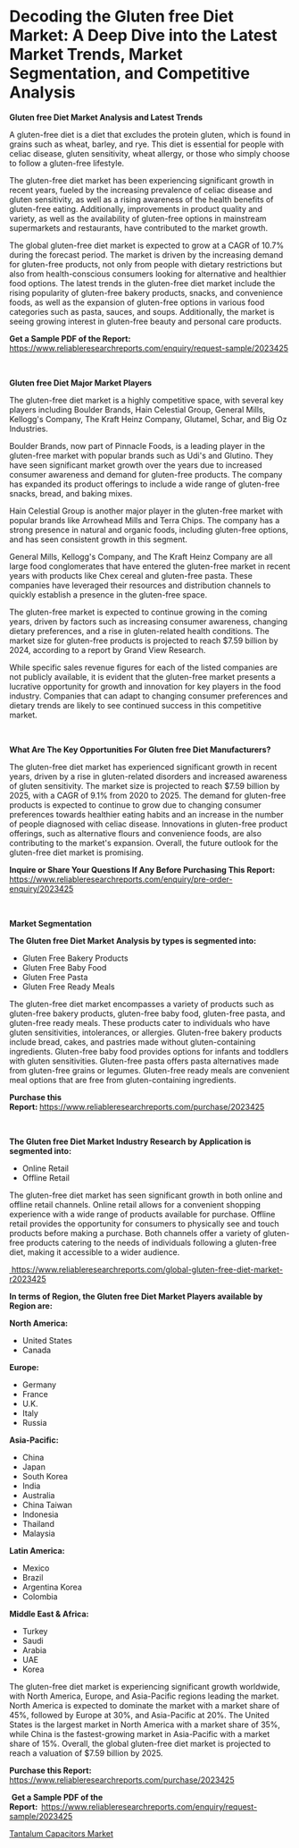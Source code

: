 <p><h1>Decoding the Gluten free Diet Market: A Deep Dive into the Latest Market Trends, Market Segmentation, and Competitive Analysis</h1></p><p><strong>Gluten free Diet Market Analysis and Latest Trends</strong></p>
<p><p>A gluten-free diet is a diet that excludes the protein gluten, which is found in grains such as wheat, barley, and rye. This diet is essential for people with celiac disease, gluten sensitivity, wheat allergy, or those who simply choose to follow a gluten-free lifestyle. </p><p>The gluten-free diet market has been experiencing significant growth in recent years, fueled by the increasing prevalence of celiac disease and gluten sensitivity, as well as a rising awareness of the health benefits of gluten-free eating. Additionally, improvements in product quality and variety, as well as the availability of gluten-free options in mainstream supermarkets and restaurants, have contributed to the market growth.</p><p>The global gluten-free diet market is expected to grow at a CAGR of 10.7% during the forecast period. The market is driven by the increasing demand for gluten-free products, not only from people with dietary restrictions but also from health-conscious consumers looking for alternative and healthier food options. The latest trends in the gluten-free diet market include the rising popularity of gluten-free bakery products, snacks, and convenience foods, as well as the expansion of gluten-free options in various food categories such as pasta, sauces, and soups. Additionally, the market is seeing growing interest in gluten-free beauty and personal care products.</p></p>
<p><strong>Get a Sample PDF of the Report:&nbsp;</strong> <a href="https://www.reliableresearchreports.com/enquiry/request-sample/2023425">https://www.reliableresearchreports.com/enquiry/request-sample/2023425</a></p>
<p>&nbsp;</p>
<p><strong>Gluten free Diet Major Market Players</strong></p>
<p><p>The gluten-free diet market is a highly competitive space, with several key players including Boulder Brands, Hain Celestial Group, General Mills, Kellogg's Company, The Kraft Heinz Company, Glutamel, Schar, and Big Oz Industries. </p><p>Boulder Brands, now part of Pinnacle Foods, is a leading player in the gluten-free market with popular brands such as Udi's and Glutino. They have seen significant market growth over the years due to increased consumer awareness and demand for gluten-free products. The company has expanded its product offerings to include a wide range of gluten-free snacks, bread, and baking mixes.</p><p>Hain Celestial Group is another major player in the gluten-free market with popular brands like Arrowhead Mills and Terra Chips. The company has a strong presence in natural and organic foods, including gluten-free options, and has seen consistent growth in this segment.</p><p>General Mills, Kellogg's Company, and The Kraft Heinz Company are all large food conglomerates that have entered the gluten-free market in recent years with products like Chex cereal and gluten-free pasta. These companies have leveraged their resources and distribution channels to quickly establish a presence in the gluten-free space.</p><p>The gluten-free market is expected to continue growing in the coming years, driven by factors such as increasing consumer awareness, changing dietary preferences, and a rise in gluten-related health conditions. The market size for gluten-free products is projected to reach $7.59 billion by 2024, according to a report by Grand View Research.</p><p>While specific sales revenue figures for each of the listed companies are not publicly available, it is evident that the gluten-free market presents a lucrative opportunity for growth and innovation for key players in the food industry. Companies that can adapt to changing consumer preferences and dietary trends are likely to see continued success in this competitive market.</p></p>
<p>&nbsp;</p>
<p><strong>What Are The Key Opportunities For Gluten free Diet Manufacturers?</strong></p>
<p><p>The gluten-free diet market has experienced significant growth in recent years, driven by a rise in gluten-related disorders and increased awareness of gluten sensitivity. The market size is projected to reach $7.59 billion by 2025, with a CAGR of 9.1% from 2020 to 2025. The demand for gluten-free products is expected to continue to grow due to changing consumer preferences towards healthier eating habits and an increase in the number of people diagnosed with celiac disease. Innovations in gluten-free product offerings, such as alternative flours and convenience foods, are also contributing to the market's expansion. Overall, the future outlook for the gluten-free diet market is promising.</p></p>
<p><strong>Inquire or Share Your Questions If Any Before Purchasing This Report:</strong> <a href="https://www.reliableresearchreports.com/enquiry/pre-order-enquiry/2023425">https://www.reliableresearchreports.com/enquiry/pre-order-enquiry/2023425</a></p>
<p>&nbsp;</p>
<p><strong>Market Segmentation</strong></p>
<p><strong>The Gluten free Diet Market Analysis by types is segmented into:</strong></p>
<p><ul><li>Gluten Free Bakery Products</li><li>Gluten Free Baby Food</li><li>Gluten Free Pasta</li><li>Gluten Free Ready Meals</li></ul></p>
<p><p>The gluten-free diet market encompasses a variety of products such as gluten-free bakery products, gluten-free baby food, gluten-free pasta, and gluten-free ready meals. These products cater to individuals who have gluten sensitivities, intolerances, or allergies. Gluten-free bakery products include bread, cakes, and pastries made without gluten-containing ingredients. Gluten-free baby food provides options for infants and toddlers with gluten sensitivities. Gluten-free pasta offers pasta alternatives made from gluten-free grains or legumes. Gluten-free ready meals are convenient meal options that are free from gluten-containing ingredients.</p></p>
<p><strong>Purchase this Report:&nbsp;</strong><a href="https://www.reliableresearchreports.com/purchase/2023425">https://www.reliableresearchreports.com/purchase/2023425</a></p>
<p>&nbsp;</p>
<p><strong>The Gluten free Diet Market Industry Research by Application is segmented into:</strong></p>
<p><ul><li>Online Retail</li><li>Offline Retail</li></ul></p>
<p><p>The gluten-free diet market has seen significant growth in both online and offline retail channels. Online retail allows for a convenient shopping experience with a wide range of products available for purchase. Offline retail provides the opportunity for consumers to physically see and touch products before making a purchase. Both channels offer a variety of gluten-free products catering to the needs of individuals following a gluten-free diet, making it accessible to a wider audience.</p></p>
<p><a href="https://www.reliableresearchreports.com/global-gluten-free-diet-market-r2023425">&nbsp;https://www.reliableresearchreports.com/global-gluten-free-diet-market-r2023425</a></p>
<p><strong>In terms of Region, the Gluten free Diet Market Players available by Region are:</strong></p>
<p>
    <p> <strong> North America: </strong>
        <ul>
            <li>United States</li>
            <li>Canada</li>
        </ul>
        </p> 
    <p> <strong> Europe: </strong>
        <ul>
            <li>Germany</li>
            <li>France</li>
            <li>U.K.</li>
            <li>Italy</li>
            <li>Russia</li>
        </ul>
        </p> 
    <p> <strong> Asia-Pacific: </strong>
        <ul>
            <li>China</li>
            <li>Japan</li>
            <li>South Korea</li>
            <li>India</li>
            <li>Australia</li>
            <li>China Taiwan</li>
            <li>Indonesia</li>
            <li>Thailand</li>
            <li>Malaysia</li>
        </ul>
        </p> 
    <p> <strong> Latin America: </strong>
        <ul>
            <li>Mexico</li>
            <li>Brazil</li>
            <li>Argentina Korea</li>
            <li>Colombia</li>
        </ul>
        </p> 
    <p> <strong> Middle East & Africa: </strong>
        <ul>
            <li>Turkey</li>
            <li>Saudi</li>
            <li>Arabia</li>
            <li>UAE</li>
            <li>Korea</li>
        </ul>
    </p>
    </p>
<p><p>The gluten-free diet market is experiencing significant growth worldwide, with North America, Europe, and Asia-Pacific regions leading the market. North America is expected to dominate the market with a market share of 45%, followed by Europe at 30%, and Asia-Pacific at 20%. The United States is the largest market in North America with a market share of 35%, while China is the fastest-growing market in Asia-Pacific with a market share of 15%. Overall, the global gluten-free diet market is projected to reach a valuation of $7.59 billion by 2025.</p></p>
<p><strong>Purchase this Report: </strong><a href="https://www.reliableresearchreports.com/purchase/2023425">https://www.reliableresearchreports.com/purchase/2023425</a></p>
<p>&nbsp;<strong>Get a Sample PDF of the Report:&nbsp;&nbsp;</strong><a href="https://www.reliableresearchreports.com/enquiry/request-sample/2023425">https://www.reliableresearchreports.com/enquiry/request-sample/2023425</a></p>
<p><strong></strong></p>
<p><p><a href="https://github.com/LavernaCole76/Market-Research-Report-List-1/blob/main/tantalum-capacitors-market.md">Tantalum Capacitors Market</a></p></p>